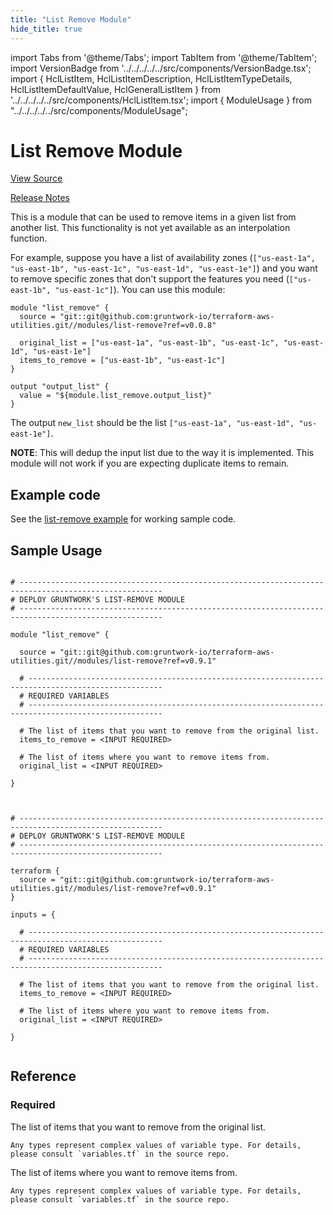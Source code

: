 ```yaml
---
title: "List Remove Module"
hide_title: true
---
```


import Tabs from '@theme/Tabs';
import TabItem from '@theme/TabItem';
import VersionBadge from '../../../../../src/components/VersionBadge.tsx';
import { HclListItem, HclListItemDescription, HclListItemTypeDetails, HclListItemDefaultValue, HclGeneralListItem } from '../../../../../src/components/HclListItem.tsx';
import { ModuleUsage } from "../../../../../src/components/ModuleUsage";

<VersionBadge repoTitle="Terraform Utility Modules" version="0.9.1" lastModifiedVersion="0.7.0"/>

# List Remove Module

<a href="https://github.com/gruntwork-io/terraform-aws-utilities/tree/v0.9.1/modules/list-remove" className="link-button" title="View the source code for this module in GitHub.">View Source</a>

<a href="https://github.com/gruntwork-io/terraform-aws-utilities/releases/tag/v0.7.0" className="link-button" title="Release notes for only versions which impacted this module.">Release Notes</a>

This is a module that can be used to remove items in a given list from another list. This functionality is not yet
available as an interpolation function.

For example, suppose you have a list of availability zones (`["us-east-1a", "us-east-1b", "us-east-1c", "us-east-1d",
"us-east-1e"]`) and you want to remove specific zones that don't support the features you need (`["us-east-1b",
"us-east-1c"]`). You can use this module:

```hcl
module "list_remove" {
  source = "git::git@github.com:gruntwork-io/terraform-aws-utilities.git//modules/list-remove?ref=v0.0.8"

  original_list = ["us-east-1a", "us-east-1b", "us-east-1c", "us-east-1d", "us-east-1e"]
  items_to_remove = ["us-east-1b", "us-east-1c"]
}

output "output_list" {
  value = "${module.list_remove.output_list}"
}
```

The output `new_list` should be the list `["us-east-1a", "us-east-1d", "us-east-1e"]`.

**NOTE**: This will dedup the input list due to the way it is implemented. This module will not work if you are expecting duplicate items to remain.

## Example code

See the [list-remove example](https://github.com/gruntwork-io/terraform-aws-utilities/tree/v0.9.1/examples/list-remove) for working sample code.

## Sample Usage

<Tabs>
<TabItem value="terraform" label="Terraform" default>

```hcl title="main.tf"

# ------------------------------------------------------------------------------------------------------
# DEPLOY GRUNTWORK'S LIST-REMOVE MODULE
# ------------------------------------------------------------------------------------------------------

module "list_remove" {

  source = "git::git@github.com:gruntwork-io/terraform-aws-utilities.git//modules/list-remove?ref=v0.9.1"

  # ----------------------------------------------------------------------------------------------------
  # REQUIRED VARIABLES
  # ----------------------------------------------------------------------------------------------------

  # The list of items that you want to remove from the original list.
  items_to_remove = <INPUT REQUIRED>

  # The list of items where you want to remove items from.
  original_list = <INPUT REQUIRED>

}


```

</TabItem>
<TabItem value="terragrunt" label="Terragrunt" default>

```hcl title="terragrunt.hcl"

# ------------------------------------------------------------------------------------------------------
# DEPLOY GRUNTWORK'S LIST-REMOVE MODULE
# ------------------------------------------------------------------------------------------------------

terraform {
  source = "git::git@github.com:gruntwork-io/terraform-aws-utilities.git//modules/list-remove?ref=v0.9.1"
}

inputs = {

  # ----------------------------------------------------------------------------------------------------
  # REQUIRED VARIABLES
  # ----------------------------------------------------------------------------------------------------

  # The list of items that you want to remove from the original list.
  items_to_remove = <INPUT REQUIRED>

  # The list of items where you want to remove items from.
  original_list = <INPUT REQUIRED>

}


```

</TabItem>
</Tabs>




## Reference

<Tabs>
<TabItem value="inputs" label="Inputs" default>

### Required

<HclListItem name="items_to_remove" requirement="required" type="list(any)">
<HclListItemDescription>

The list of items that you want to remove from the original list.

</HclListItemDescription>
<HclListItemTypeDetails>

```hcl
Any types represent complex values of variable type. For details, please consult `variables.tf` in the source repo.
```

</HclListItemTypeDetails>
</HclListItem>

<HclListItem name="original_list" requirement="required" type="list(any)">
<HclListItemDescription>

The list of items where you want to remove items from.

</HclListItemDescription>
<HclListItemTypeDetails>

```hcl
Any types represent complex values of variable type. For details, please consult `variables.tf` in the source repo.
```

</HclListItemTypeDetails>
</HclListItem>

</TabItem>
<TabItem value="outputs" label="Outputs">

<HclListItem name="output_list">
</HclListItem>

</TabItem>
</Tabs>


<!-- ##DOCS-SOURCER-START
{
  "originalSources": [
    "https://github.com/gruntwork-io/terraform-aws-utilities/tree/v0.9.1/modules/list-remove/readme.md",
    "https://github.com/gruntwork-io/terraform-aws-utilities/tree/v0.9.1/modules/list-remove/variables.tf",
    "https://github.com/gruntwork-io/terraform-aws-utilities/tree/v0.9.1/modules/list-remove/outputs.tf"
  ],
  "sourcePlugin": "module-catalog-api",
  "hash": "81693e272fa1cfc8a02fdead6ae80377"
}
##DOCS-SOURCER-END -->
